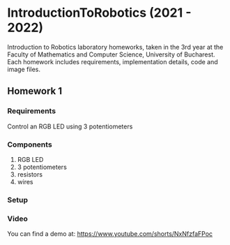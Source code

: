 # IntroductionToRobotics (2021 - 2022)
Introduction to Robotics laboratory homeworks, taken in the 3rd year at the Faculty of Mathematics and Computer Science, University of Bucharest. Each homework includes requirements, implementation details, code and image files.
## Homework 1

### Requirements
Control an RGB LED using 3 potentiometers

### Components
1. RGB LED
2. 3 potentiometers
3. resistors
4. wires

### Setup


### Video
You can find a demo at: https://www.youtube.com/shorts/NxNfzfaFPoc
